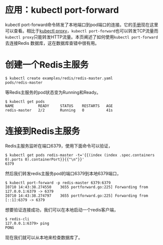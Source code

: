 
# 应用：kubectl port-forward

kubectl port-forward命令转发了本地端口到pod端口的连接。它的[手册](http://kubernetes.io/v1.0/docs/user-guide/kubectl/kubectl_port-forward.html)现在这里可以查看。相比于[kubectl proxy](http://kubernetes.io/v1.0/docs/user-guide/accessing-the-cluster.html#using-kubectl-proxy)，`kubectl port-forward`也可以转发TCP流量而`kubectl proxy`只能转发HTTP流量。本页阐述了如何使用`kubectl port-forward`去连接Redis 数据库，这在数据库查错中很有用。

# 创建一个Redis主服务

```
$ kubectl create examples/redis/redis-master.yaml
pods/redis-master

```
等Redis主服务的pod状态变为Running和Ready。
```
$ kubectl get pods
NAME           READY     STATUS    RESTARTS   AGE
redis-master   2/2       Running   0          41s

```

# 连接到Redis主服务

Redis主服务监听在端口6379，使用下面命令可以验证，
```
$ kubectl get pods redis-master -t='{{(index (index .spec.containers 0).ports 0).containerPort}}{{"\n"}}'
6379

```
然后我们转发redis主服务pod的端口6379到本地6379端口，
```
$ kubectl port-forward -p redis-master 6379:6379
I0710 14:43:38.274550    3655 portforward.go:225] Forwarding from 127.0.0.1:6379 -> 6379
I0710 14:43:38.274797    3655 portforward.go:225] Forwarding from [::1]:6379 -> 6379

```
想要验证连接成功，我们可以在本地启动一个redis客户端，
```
$ redis-cli
127.0.0.1:6379> ping
PONG

```
现在我们就可以从本地来检查数据库了。
